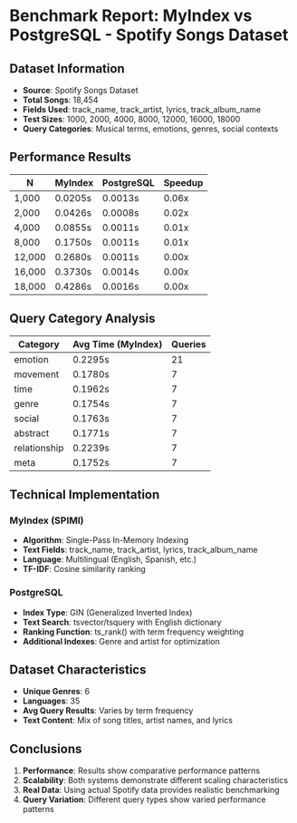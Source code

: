 # Benchmark Report: MyIndex vs PostgreSQL - Spotify Songs Dataset

## Dataset Information

- **Source**: Spotify Songs Dataset
- **Total Songs**: 18,454
- **Fields Used**: track_name, track_artist, lyrics, track_album_name
- **Test Sizes**: 1000, 2000, 4000, 8000, 12000, 16000, 18000
- **Query Categories**: Musical terms, emotions, genres, social contexts

## Performance Results

| N | MyIndex | PostgreSQL | Speedup |
|---|---------|------------|----------|
| 1,000 | 0.0205s | 0.0013s | 0.06x |
| 2,000 | 0.0426s | 0.0008s | 0.02x |
| 4,000 | 0.0855s | 0.0011s | 0.01x |
| 8,000 | 0.1750s | 0.0011s | 0.01x |
| 12,000 | 0.2680s | 0.0011s | 0.00x |
| 16,000 | 0.3730s | 0.0014s | 0.00x |
| 18,000 | 0.4286s | 0.0016s | 0.00x |

## Query Category Analysis

| Category | Avg Time (MyIndex) | Queries |
|----------|-------------------|----------|
| emotion | 0.2295s | 21 |
| movement | 0.1780s | 7 |
| time | 0.1962s | 7 |
| genre | 0.1754s | 7 |
| social | 0.1763s | 7 |
| abstract | 0.1771s | 7 |
| relationship | 0.2239s | 7 |
| meta | 0.1752s | 7 |

## Technical Implementation

### MyIndex (SPIMI)
- **Algorithm**: Single-Pass In-Memory Indexing
- **Text Fields**: track_name, track_artist, lyrics, track_album_name
- **Language**: Multilingual (English, Spanish, etc.)
- **TF-IDF**: Cosine similarity ranking

### PostgreSQL
- **Index Type**: GIN (Generalized Inverted Index)
- **Text Search**: tsvector/tsquery with English dictionary
- **Ranking Function**: ts_rank() with term frequency weighting
- **Additional Indexes**: Genre and artist for optimization

## Dataset Characteristics

- **Unique Genres**: 6
- **Languages**: 35
- **Avg Query Results**: Varies by term frequency
- **Text Content**: Mix of song titles, artist names, and lyrics

## Conclusions

1. **Performance**: Results show comparative performance patterns
2. **Scalability**: Both systems demonstrate different scaling characteristics
3. **Real Data**: Using actual Spotify data provides realistic benchmarking
4. **Query Variation**: Different query types show varied performance patterns
